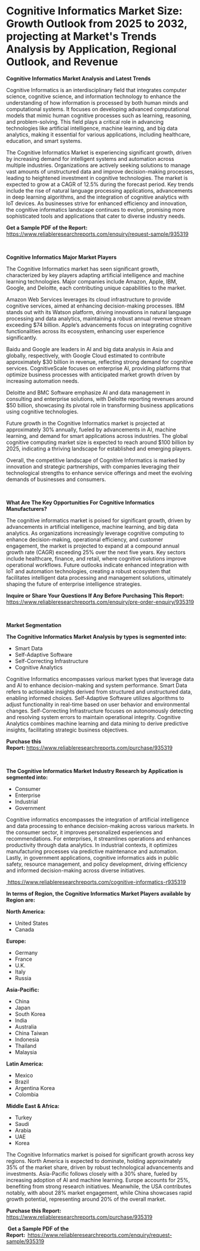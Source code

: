 <p><h1>Cognitive Informatics Market Size: Growth Outlook from 2025 to 2032, projecting at Market's Trends Analysis by Application, Regional Outlook, and Revenue</h1></p><p><strong>Cognitive Informatics Market Analysis and Latest Trends</strong></p>
<p><p>Cognitive Informatics is an interdisciplinary field that integrates computer science, cognitive science, and information technology to enhance the understanding of how information is processed by both human minds and computational systems. It focuses on developing advanced computational models that mimic human cognitive processes such as learning, reasoning, and problem-solving. This field plays a critical role in advancing technologies like artificial intelligence, machine learning, and big data analytics, making it essential for various applications, including healthcare, education, and smart systems.</p><p>The Cognitive Informatics Market is experiencing significant growth, driven by increasing demand for intelligent systems and automation across multiple industries. Organizations are actively seeking solutions to manage vast amounts of unstructured data and improve decision-making processes, leading to heightened investment in cognitive technologies. The market is expected to grow at a CAGR of 12.5% during the forecast period. Key trends include the rise of natural language processing applications, advancements in deep learning algorithms, and the integration of cognitive analytics with IoT devices. As businesses strive for enhanced efficiency and innovation, the cognitive informatics landscape continues to evolve, promising more sophisticated tools and applications that cater to diverse industry needs.</p></p>
<p><strong>Get a Sample PDF of the Report:&nbsp;</strong> <a href="https://www.reliableresearchreports.com/enquiry/request-sample/935319?utm_campaign=3130&utm_medium=2&utm_source=Github&utm_content=ia&utm_term=18042025&utm_id=cognitive-informatics">https://www.reliableresearchreports.com/enquiry/request-sample/935319</a></p>
<p>&nbsp;</p>
<p><strong>Cognitive Informatics Major Market Players</strong></p>
<p><p>The Cognitive Informatics market has seen significant growth, characterized by key players adapting artificial intelligence and machine learning technologies. Major companies include Amazon, Apple, IBM, Google, and Deloitte, each contributing unique capabilities to the market.</p><p>Amazon Web Services leverages its cloud infrastructure to provide cognitive services, aimed at enhancing decision-making processes. IBM stands out with its Watson platform, driving innovations in natural language processing and data analytics, maintaining a robust annual revenue stream exceeding $74 billion. Apple’s advancements focus on integrating cognitive functionalities across its ecosystem, enhancing user experience significantly.</p><p>Baidu and Google are leaders in AI and big data analysis in Asia and globally, respectively, with Google Cloud estimated to contribute approximately $30 billion in revenue, reflecting strong demand for cognitive services. CognitiveScale focuses on enterprise AI, providing platforms that optimize business processes with anticipated market growth driven by increasing automation needs.</p><p>Deloitte and BMC Software emphasize AI and data management in consulting and enterprise solutions, with Deloitte reporting revenues around $50 billion, showcasing its pivotal role in transforming business applications using cognitive technologies.</p><p>Future growth in the Cognitive Informatics market is projected at approximately 30% annually, fueled by advancements in AI, machine learning, and demand for smart applications across industries. The global cognitive computing market size is expected to reach around $100 billion by 2025, indicating a thriving landscape for established and emerging players.</p><p>Overall, the competitive landscape of Cognitive Informatics is marked by innovation and strategic partnerships, with companies leveraging their technological strengths to enhance service offerings and meet the evolving demands of businesses and consumers.</p></p>
<p>&nbsp;</p>
<p><strong>What Are The Key Opportunities For Cognitive Informatics Manufacturers?</strong></p>
<p><p>The cognitive informatics market is poised for significant growth, driven by advancements in artificial intelligence, machine learning, and big data analytics. As organizations increasingly leverage cognitive computing to enhance decision-making, operational efficiency, and customer engagement, the market is projected to expand at a compound annual growth rate (CAGR) exceeding 25% over the next five years. Key sectors include healthcare, finance, and retail, where cognitive solutions improve operational workflows. Future outlooks indicate enhanced integration with IoT and automation technologies, creating a robust ecosystem that facilitates intelligent data processing and management solutions, ultimately shaping the future of enterprise intelligence strategies.</p></p>
<p><strong>Inquire or Share Your Questions If Any Before Purchasing This Report:</strong> <a href="https://www.reliableresearchreports.com/enquiry/pre-order-enquiry/935319?utm_campaign=3130&utm_medium=2&utm_source=Github&utm_content=ia&utm_term=18042025&utm_id=cognitive-informatics">https://www.reliableresearchreports.com/enquiry/pre-order-enquiry/935319</a></p>
<p>&nbsp;</p>
<p><strong>Market Segmentation</strong></p>
<p><strong>The Cognitive Informatics Market Analysis by types is segmented into:</strong></p>
<p><ul><li>Smart Data</li><li>Self-Adaptive Software</li><li>Self-Correcting Infrastructure</li><li>Cognitive Analytics</li></ul></p>
<p><p>Cognitive Informatics encompasses various market types that leverage data and AI to enhance decision-making and system performance. Smart Data refers to actionable insights derived from structured and unstructured data, enabling informed choices. Self-Adaptive Software utilizes algorithms to adjust functionality in real-time based on user behavior and environmental changes. Self-Correcting Infrastructure focuses on autonomously detecting and resolving system errors to maintain operational integrity. Cognitive Analytics combines machine learning and data mining to derive predictive insights, facilitating strategic business objectives.</p></p>
<p><strong>Purchase this Report:&nbsp;</strong><a href="https://www.reliableresearchreports.com/purchase/935319?utm_campaign=3130&utm_medium=2&utm_source=Github&utm_content=ia&utm_term=18042025&utm_id=cognitive-informatics">https://www.reliableresearchreports.com/purchase/935319</a></p>
<p>&nbsp;</p>
<p><strong>The Cognitive Informatics Market Industry Research by Application is segmented into:</strong></p>
<p><ul><li>Consumer</li><li>Enterprise</li><li>Industrial</li><li>Government</li></ul></p>
<p><p>Cognitive informatics encompasses the integration of artificial intelligence and data processing to enhance decision-making across various markets. In the consumer sector, it improves personalized experiences and recommendations. For enterprises, it streamlines operations and enhances productivity through data analytics. In industrial contexts, it optimizes manufacturing processes via predictive maintenance and automation. Lastly, in government applications, cognitive informatics aids in public safety, resource management, and policy development, driving efficiency and informed decision-making across diverse initiatives.</p></p>
<p><a href="https://www.reliableresearchreports.com/cognitive-informatics-r935319?utm_campaign=3130&utm_medium=2&utm_source=Github&utm_content=ia&utm_term=18042025&utm_id=cognitive-informatics">&nbsp;https://www.reliableresearchreports.com/cognitive-informatics-r935319</a></p>
<p><strong>In terms of Region, the Cognitive Informatics Market Players available by Region are:</strong></p>
<p>
    <p> <strong> North America: </strong>
        <ul>
            <li>United States</li>
            <li>Canada</li>
        </ul>
        </p> 
    <p> <strong> Europe: </strong>
        <ul>
            <li>Germany</li>
            <li>France</li>
            <li>U.K.</li>
            <li>Italy</li>
            <li>Russia</li>
        </ul>
        </p> 
    <p> <strong> Asia-Pacific: </strong>
        <ul>
            <li>China</li>
            <li>Japan</li>
            <li>South Korea</li>
            <li>India</li>
            <li>Australia</li>
            <li>China Taiwan</li>
            <li>Indonesia</li>
            <li>Thailand</li>
            <li>Malaysia</li>
        </ul>
        </p> 
    <p> <strong> Latin America: </strong>
        <ul>
            <li>Mexico</li>
            <li>Brazil</li>
            <li>Argentina Korea</li>
            <li>Colombia</li>
        </ul>
        </p> 
    <p> <strong> Middle East & Africa: </strong>
        <ul>
            <li>Turkey</li>
            <li>Saudi</li>
            <li>Arabia</li>
            <li>UAE</li>
            <li>Korea</li>
        </ul>
    </p>
    </p>
<p><p>The Cognitive Informatics market is poised for significant growth across key regions. North America is expected to dominate, holding approximately 35% of the market share, driven by robust technological advancements and investments. Asia-Pacific follows closely with a 30% share, fueled by increasing adoption of AI and machine learning. Europe accounts for 25%, benefiting from strong research initiatives. Meanwhile, the USA contributes notably, with about 28% market engagement, while China showcases rapid growth potential, representing around 20% of the overall market.</p></p>
<p><strong>Purchase this Report: </strong><a href="https://www.reliableresearchreports.com/purchase/935319?utm_campaign=3130&utm_medium=2&utm_source=Github&utm_content=ia&utm_term=18042025&utm_id=cognitive-informatics">https://www.reliableresearchreports.com/purchase/935319</a></p>
<p>&nbsp;<strong>Get a Sample PDF of the Report:&nbsp;&nbsp;</strong><a href="https://www.reliableresearchreports.com/enquiry/request-sample/935319?utm_campaign=3130&utm_medium=2&utm_source=Github&utm_content=ia&utm_term=18042025&utm_id=cognitive-informatics">https://www.reliableresearchreports.com/enquiry/request-sample/935319</a></p>
<p><strong></strong></p>
<p><p></p><p></p><p></p></p>